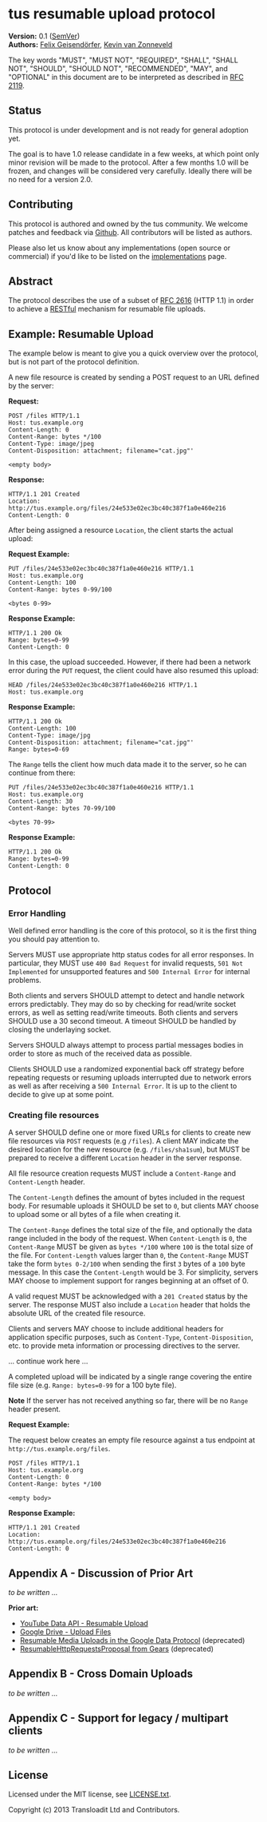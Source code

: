 # tus resumable upload protocol

**Version:** 0.1 ([SemVer](http://semver))<br>
**Authors:** [Felix Geisendörfer](https://twitter.com/felixge), [Kevin van Zonneveld](https://twitter.com/kvz)

The key words "MUST", "MUST NOT", "REQUIRED", "SHALL", "SHALL NOT", "SHOULD",
"SHOULD NOT", "RECOMMENDED", "MAY", and "OPTIONAL" in this document are to be
interpreted as described in [RFC 2119](http://www.ietf.org/rfc/rfc2119.txt).

## Status

This protocol is under development and is not ready for general adoption yet.

The goal is to have 1.0 release candidate in a few weeks, at which point only
minor revision will be made to the protocol. After a few months 1.0 will be
frozen, and changes will be considered very carefully. Ideally there will be no
need for a version 2.0.

## Contributing

This protocol is authored and owned by the tus community. We welcome patches
and feedback via
[Github](https://github.com/tus/tus-resumable-upload-protocol). All contributors
will be listed as authors.

Please also let us know about any implementations (open source or commercial)
if you'd like to be listed on the
[implementations](http://www.tus.io/implementations.html) page.

## Abstract

The protocol describes the use of a subset of [RFC
2616](http://tools.ietf.org/html/rfc2616) (HTTP 1.1) in order to achieve a
[RESTful](http://www.ics.uci.edu/~fielding/pubs/dissertation/rest_arch_style.htm)
mechanism for resumable file uploads.

## Example: Resumable Upload

The example below is meant to give you a quick overview over the protocol, but
is not part of the protocol definition.

A new file resource is created by sending a POST request to an URL defined by
the server:

**Request:**

```
POST /files HTTP/1.1
Host: tus.example.org
Content-Length: 0
Content-Range: bytes */100
Content-Type: image/jpeg
Content-Disposition: attachment; filename="cat.jpg"'
```
```
<empty body>
```

**Response:**

```
HTTP/1.1 201 Created
Location: http://tus.example.org/files/24e533e02ec3bc40c387f1a0e460e216
Content-Length: 0
```

After being assigned a resource `Location`, the client starts the actual
upload:

**Request Example:**

```
PUT /files/24e533e02ec3bc40c387f1a0e460e216 HTTP/1.1
Host: tus.example.org
Content-Length: 100
Content-Range: bytes 0-99/100
```
```
<bytes 0-99>
```

**Response Example:**

```
HTTP/1.1 200 Ok
Range: bytes=0-99
Content-Length: 0
```

In this case, the upload succeeded. However, if there had been a network error
during the `PUT` request, the client could have also resumed this upload:

```
HEAD /files/24e533e02ec3bc40c387f1a0e460e216 HTTP/1.1
Host: tus.example.org
```

**Response Example:**

```
HTTP/1.1 200 Ok
Content-Length: 100
Content-Type: image/jpg
Content-Disposition: attachment; filename="cat.jpg"'
Range: bytes=0-69
```

The `Range` tells the client how much data made it to the server, so he
can continue from there:

```
PUT /files/24e533e02ec3bc40c387f1a0e460e216 HTTP/1.1
Host: tus.example.org
Content-Length: 30
Content-Range: bytes 70-99/100
```
```
<bytes 70-99>
```

**Response Example:**

```
HTTP/1.1 200 Ok
Range: bytes=0-99
Content-Length: 0
```

## Protocol

### Error Handling

Well defined error handling is the core of this protocol, so it is the first
thing you should pay attention to.

Servers MUST use appropriate http status codes for all error responses. In
particular, they MUST use `400 Bad Request` for invalid requests, `501 Not
Implemented` for unsupported features and `500 Internal Error` for internal
problems.

Both clients and servers SHOULD attempt to detect and handle network errors
predictably. They may do so by checking for read/write socket errors, as well
as setting read/write timeouts. Both clients and servers SHOULD use a 30 second
timeout. A timeout SHOULD be handled by closing the underlaying socket.

Servers SHOULD always attempt to process partial messages bodies in order to
store as much of the received data as possible.

Clients SHOULD use a randomized exponential back off strategy before repeating
requests or resuming uploads interrupted due to network errors as well as after
receiving a `500 Internal Error`. It is up to the client to decide to give up
at some point.

### Creating file resources

A server SHOULD define one or more fixed URLs for clients to create new file
resources via `POST` requests (e.g `/files`).  A client MAY indicate the
desired location for the new resource (e.g. `/files/sha1sum`), but MUST be
prepared to receive a different `Location` header in the server response.

All file resource creation requests MUST include a `Content-Range` and
`Content-Length` header.

The `Content-Length` defines the amount of bytes included in the request body.
For resumable uploads it SHOULD be set to `0`, but clients MAY choose to upload
some or all bytes of a file when creating it.

The `Content-Range` defines the total size of the file, and optionally the data
range included in the body of the request. When `Content-Length` is `0`, the
`Content-Range` MUST be given as `bytes */100` where `100` is the total size of
the file. For `Content-Length` values larger than `0`, the `Content-Range` MUST
take the form `bytes 0-2/100` when sending the first `3` bytes of a `100` byte
message. In this case the `Content-Length` would be 3. For simplicity, servers
MAY choose to implement support for ranges beginning at an offset of 0.

A valid request MUST be acknowledged with a `201 Created` status by the server.
The response MUST also include a `Location` header that holds the absolute URL
of the created file resource.

Clients and servers MAY choose to include additional headers for application
specific purposes, such as `Content-Type`, `Content-Disposition`, etc. to
provide meta information or processing directives to the server.


... continue work here ...

A completed upload will be indicated by a single range covering the entire file
size (e.g. `Range: bytes=0-99` for a 100 byte file).

**Note** If the server has not received anything so far, there will be no `Range`
header present.

**Request Example:**

The request below creates an empty file resource against a tus endpoint at
`http://tus.example.org/files`.

```
POST /files HTTP/1.1
Host: tus.example.org
Content-Length: 0
Content-Range: bytes */100
```
```
<empty body>
```

**Response Example:**

```
HTTP/1.1 201 Created
Location: http://tus.example.org/files/24e533e02ec3bc40c387f1a0e460e216
Content-Length: 0
```

## Appendix A - Discussion of Prior Art

*to be written ...*

**Prior art:**

* [YouTube Data API - Resumable Upload](https://developers.google.com/youtube/v3/guides/using_resumable_upload_protocol)
* [Google Drive - Upload Files](https://developers.google.com/drive/manage-uploads)
* [Resumable Media Uploads in the Google Data Protocol](https://developers.google.com/gdata/docs/resumable_upload) (deprecated)
* [ResumableHttpRequestsProposal from Gears](http://code.google.com/p/gears/wiki/ResumableHttpRequestsProposal) (deprecated)

## Appendix B - Cross Domain Uploads

*to be written ...*

## Appendix C - Support for legacy / multipart clients

*to be written ...*

## License

Licensed under the MIT license, see
[LICENSE.txt](https://github.com/tus/tus-resumable-upload-protocol/blob/master/LICENSE.txt).

Copyright (c) 2013 Transloadit Ltd and Contributors.
